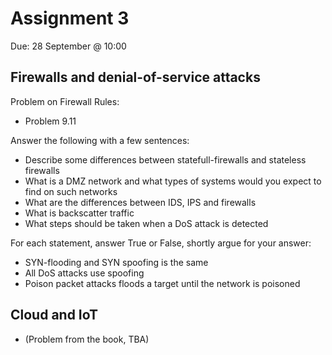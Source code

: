# Assignment 3
Due: 28 September @ 10:00

## Firewalls and denial-of-service attacks

Problem on Firewall Rules:
  * Problem 9.11

Answer the following with a few sentences:
  * Describe some differences between statefull-firewalls and stateless firewalls
  * What is a DMZ network and what types of systems would you expect to find on such networks
  * What are the differences between IDS, IPS and firewalls
  * What is backscatter traffic
  * What steps should be taken when a DoS attack is detected

For each statement, answer True or False, shortly argue for your answer:
  * SYN-flooding and SYN spoofing is the same
  * All DoS attacks use spoofing
  * Poison packet attacks floods a target until the network is poisoned

## Cloud and IoT

  * (Problem from the book, TBA)
